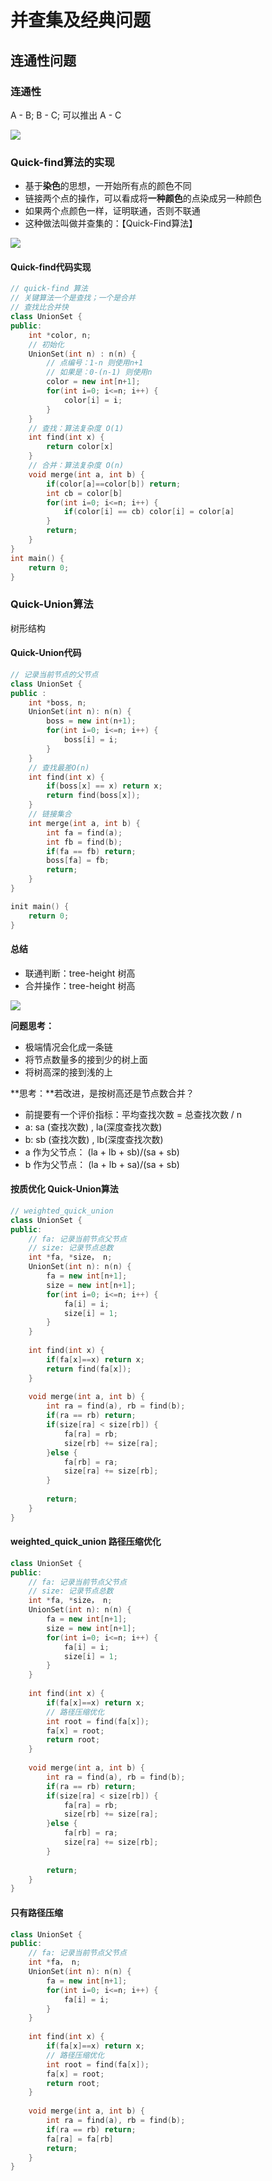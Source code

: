 # 并查集及经典问题

## 连通性问题

### 连通性

 A - B;  B - C;  可以推出 A - C

![](E:\self_project\algorithm\并查集(union-find)\img\1.png)



### Quick-find算法的实现

* 基于**染色**的思想，一开始所有点的颜色不同
* 链接两个点的操作，可以看成将**一种颜色**的点染成另一种颜色
* 如果两个点颜色一样，证明联通，否则不联通
* 这种做法叫做并查集的：【Quick-Find算法】

![](E:\self_project\algorithm\并查集(union-find)\img\2.png)

#### Quick-find代码实现

``` c++
// quick-find 算法
// 关键算法一个是查找；一个是合并
// 查找比合并快
class UnionSet {
public: 
    int *color, n;
    // 初始化
    UnionSet(int n) : n(n) {
        // 点编号：1-n 则使用n+1
        // 如果是：0-(n-1) 则使用n
		color = new int[n+1];
        for(int i=0; i<=n; i++) {
			color[i] = i;
        }
    }
    // 查找：算法复杂度 O(1)
    int find(int x) {
		return color[x]
    }
    // 合并：算法复杂度 O(n)
    void merge(int a, int b) {
        if(color[a]==color[b]) return;
        int cb = color[b]
		for(int i=0; i<=n; i++) {
			if(color[i] == cb) color[i] = color[a]
        }
        return;
    }
}
int main() {
    return 0;
}
```



### Quick-Union算法

树形结构

#### Quick-Union代码

``` c++
// 记录当前节点的父节点
class UnionSet {
public :
    int *boss, n;
    UnionSet(int n): n(n) {
		boss = new int(n+1);
        for(int i=0; i<=n; i++) {
            boss[i] = i;
        }
    }
    // 查找最差O(n)
    int find(int x) {
		if(boss[x] == x) return x;
        return find(boss[x]);
    }
    // 链接集合
    int merge(int a, int b) {
		int fa = find(a);
        int fb = find(b);
        if(fa == fb) return;
        boss[fa] = fb;
        return;
    }
}

init main() {
	return 0;
}
```

#### 总结

* 联通判断：tree-height 树高
* 合并操作：tree-height 树高



![](E:\self_project\algorithm\并查集(union-find)\img\3.png)

 

**问题思考：**

* 极端情况会化成一条链
* 将节点数量多的接到少的树上面
* 将树高深的接到浅的上



**思考：**若改进，是按树高还是节点数合并？

* 前提要有一个评价指标：平均查找次数 = 总查找次数 / n
* a: sa (查找次数) , la(深度查找次数)
* b: sb (查找次数) , lb(深度查找次数)
* a 作为父节点： (la + lb + sb)/(sa + sb) 
* b 作为父节点： (la + lb + sa)/(sa + sb) 

#### 按质优化 Quick-Union算法

```c++
// weighted_quick_union
class UnionSet {
public: 
    // fa: 记录当前节点父节点
    // size: 记录节点总数
    int *fa, *size， n;
    UnionSet(int n): n(n) {
        fa = new int[n+1];
        size = new int[n+1];
        for(int i=0; i<=n; i++) {
			fa[i] = i;
            size[i] = 1;
        }
    }
    
    int find(int x) {
		if(fa[x]==x) return x;
        return find(fa[x]);
    }
    
    void merge(int a, int b) {
        int ra = find(a), rb = find(b);
        if(ra == rb) return;
        if(size[ra] < size[rb]) {
            fa[ra] = rb;
            size[rb] += size[ra];
        }else {
            fa[rb] = ra;
            size[ra] += size[rb];
        }
        
        return;
    }
}
```



#### weighted_quick_union 路径压缩优化

``` c++
class UnionSet {
public: 
    // fa: 记录当前节点父节点
    // size: 记录节点总数
    int *fa, *size， n;
    UnionSet(int n): n(n) {
        fa = new int[n+1];
        size = new int[n+1];
        for(int i=0; i<=n; i++) {
			fa[i] = i;
            size[i] = 1;
        }
    }
    
    int find(int x) {
		if(fa[x]==x) return x;
        // 路径压缩优化
        int root = find(fa[x]);
        fa[x] = root;
        return root;
    }
    
    void merge(int a, int b) {
        int ra = find(a), rb = find(b);
        if(ra == rb) return;
        if(size[ra] < size[rb]) {
            fa[ra] = rb;
            size[rb] += size[ra];
        }else {
            fa[rb] = ra;
            size[ra] += size[rb];
        }
        
        return;
    }
}
```



#### 只有路径压缩

```c++
class UnionSet {
public: 
    // fa: 记录当前节点父节点
    int *fa， n;
    UnionSet(int n): n(n) {
        fa = new int[n+1];
        for(int i=0; i<=n; i++) {
			fa[i] = i;
        }
    }
    
    int find(int x) {
		if(fa[x]==x) return x;
        // 路径压缩优化
        int root = find(fa[x]);
        fa[x] = root;
        return root;
    }
    
    void merge(int a, int b) {
        int ra = find(a), rb = find(b);
        if(ra == rb) return;
        fa[ra] = fa[rb]
        return;
    }
}
```

